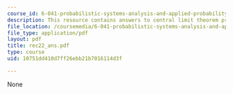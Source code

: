 ```yaml
---
course_id: 6-041-probabilistic-systems-analysis-and-applied-probability-spring-2006
description: This resource contains answers to central limit theorem problem set.
file_location: /coursemedia/6-041-probabilistic-systems-analysis-and-applied-probability-spring-2006/10751dd410d7ff26ebb21b7016114d3f_rec22_ans.pdf
file_type: application/pdf
layout: pdf
title: rec22_ans.pdf
type: course
uid: 10751dd410d7ff26ebb21b7016114d3f

---
```

None